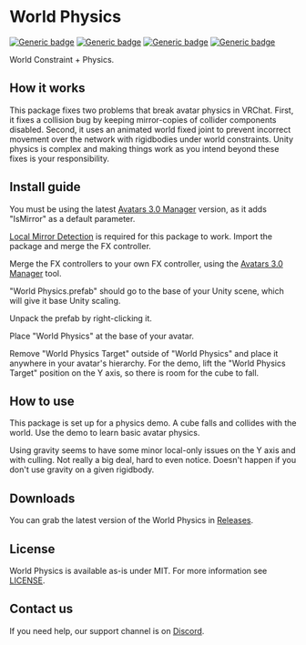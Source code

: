 # World Physics
  
[![Generic badge](https://img.shields.io/badge/Unity-2019.4.31f1-informational.svg)](https://unity3d.com/unity/whats-new/2019.4.31)
[![Generic badge](https://img.shields.io/badge/SDK-AvatarSDK3-informational.svg)](https://vrchat.com/home/download)
[![Generic badge](https://img.shields.io/badge/License-MIT-informational.svg)](https://github.com/VRLabs/World-Physics/blob/main/LICENSE)
[![Generic badge](https://img.shields.io/github/downloads/VRLabs/World-Physics/total?label=Downloads)](https://github.com/VRLabs/World-Physics/releases/latest)

World Constraint + Physics.

## How it works

This package fixes two problems that break avatar physics in VRChat. First, it fixes a collision bug by keeping mirror-copies of collider components disabled. Second, it uses an animated world fixed joint to prevent incorrect movement over the network with rigidbodies under world constraints. Unity physics is complex and making things work as you intend beyond these fixes is your responsibility.

## Install guide

You must be using the latest [Avatars 3.0 Manager](https://github.com/VRLabs/Avatars-3.0-Manager) version, as it adds "IsMirror" as a default parameter.

[Local Mirror Detection](https://github.com/VRLabs/Local-Mirror-Detection) is required for this package to work. Import the package and merge the FX controller.

Merge the FX controllers to your own FX controller, using the [Avatars 3.0 Manager](https://github.com/VRLabs/Avatars-3.0-Manager) tool.
 
"World Physics.prefab" should go to the base of your Unity scene, which will give it base Unity scaling.

Unpack the prefab by right-clicking it.

Place "World Physics" at the base of your avatar.

Remove "World Physics Target" outside of "World Physics" and place it anywhere in your avatar's hierarchy. For the demo, lift the "World Physics Target" position on the Y axis, so there is room for the cube to fall.

## How to use

This package is set up for a physics demo. A cube falls and collides with the world. Use the demo to learn basic avatar physics.

Using gravity seems to have some minor local-only issues on the Y axis and with culling. Not really a big deal, hard to even notice. Doesn't happen if you don't use gravity on a given rigidbody.

## Downloads

You can grab the latest version of the World Physics in [Releases](https://github.com/VRLabs/World-Physics/releases/latest).

## License

World Physics is available as-is under MIT. For more information see [LICENSE](https://github.com/VRLabs/World-Physics/blob/main/LICENSE).

## Contact us

If you need help, our support channel is on [Discord](https://discord.vrlabs.dev).
